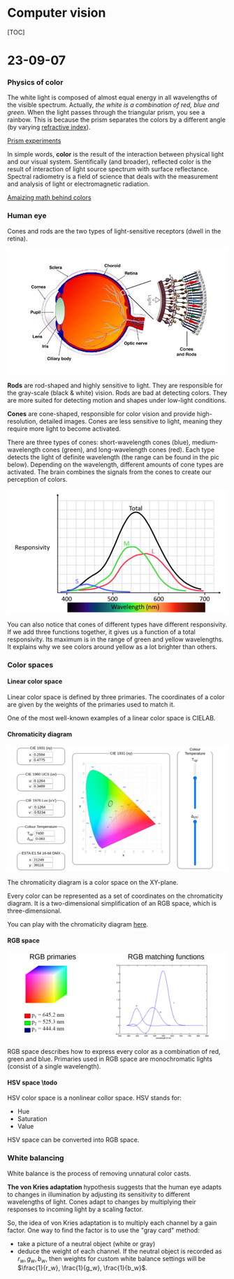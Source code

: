 # Computer vision

[TOC]



# 23-09-07

### Physics of color 

The white light is composed of almost equal energy in all wavelengths of the visible spectrum. Actually, *the white is a combination of red, blue and green*. When the light passes through the triangular prism, you see a rainbow. This is because the prism separates the colors by a different angle (by varying [refractive index](https://www.britannica.com/science/refractive-index)). 

[Prism experiments](https://www.youtube.com/watch?v=uucYGK_Ymp0)

In simple words, **color** is the result of the interaction between physical light and our visual system. Sientifically (and broader), reflected color is the result of interaction of light source spectrum with surface reflectance. Spectral radiometry is a field of science that deals with the measurement and analysis of light or electromagnetic radiation. 

[Amaizing math behind colors](https://www.youtube.com/watch?v=gnUYoQ1pwes)







### Human eye

Cones and rods are the two types of light-sensitive receptors (dwell in the retina). 

<img src="./pics for conspects/CV/23-09-07 1.jpg" alt="23-09-07 1" style="zoom:65%;" />

 **Rods** are rod-shaped and highly sensitive to light. They are responsible for the gray-scale (black & white) vision. Rods are bad at detecting colors. They are more suited for detecting motion and shapes under low-light conditions.

**Cones** are cone-shaped, responsible for color vision and provide high-resolution, detailed images. Cones are less sensitive to light, meaning they require more light to become activated.

There are three types of cones: short-wavelength cones (blue), medium-wavelength cones (green), and long-wavelength cones (red). Each type detects the light of definite wavelength (the range can be found in the pic below). Depending on the wavelength, different amounts of cone types are activated. The brain combines the signals from the cones to create our perception of colors.

<img src="./pics for conspects/CV/23-09-07 5.png" alt="23-09-07 5" style="zoom:80%;" />

You can also notice that cones of different types have different responsivity. If we add three functions together, it gives us a function of a total responsivity. Its maximum is in the range of green and yellow wavelengths. It explains why we see colors around yellow as a lot brighter than others. 







### Color spaces

#### Linear color space

Linear color space is defined by three primaries. The coordinates of a color are given by the weights of the primaries used to match it.

One of the most well-known examples of a linear color space is CIELAB.





#### Chromaticity diagram

<img src="./pics for conspects/CV/23-09-07 3.png" alt="23-09-07 3" style="zoom:80%;" />

The chromaticity diagram is a color space on the XY-plane. 

Every color can be represented as a set of coordinates on the chromaticity diagram. It is a two-dimensional simplification of an RGB space, which is three-dimensional. 

You can play with the chromaticity diagram [here](https://company235.com/tools/colour/cie.html). 





#### RGB space

<img src="./pics for conspects/CV/23-09-07 4.png" alt="23-09-07 4" style="zoom:80%;" />

RGB space describes how to express every color as a combination of red, green and blue. Primaries used in RGB space are monochromatic lights (consist of a single wavelength).





#### HSV space \todo

HSV color space is a nonlinear collor space. HSV stands for:

- Hue
- Saturation
- Value



HSV space can be converted into RGB space. 







### White balancing

White balance is the process of removing unnatural color casts.

**The von Kries adaptation** hypothesis suggests that the human eye adapts to changes in illumination by adjusting its sensitivity to different wavelengths of light. Cones adapt to changes by multiplying their responses to incoming light by a scaling factor. 

So, the idea of von Kries adaptation is to multiply each channel by a gain factor. One way to find the factor is to use the "gray card" method:

- take a picture of a neutral object (white or gray)
- deduce the weight of each channel. If the neutral object is recorded as $r_w, g_w, b_w$, then weights for custom white balance settings will be $\frac{1}{r_w}, \frac{1}{g_w}, \frac{1}{b_w}$. 





















